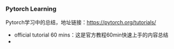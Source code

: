 ### Pytorch Learning  
Pytorch学习中的总结，地址链接：https://pytorch.org/tutorials/  
+ official tutorial 60 mins：这是官方教程60min快速上手的内容总结
+ 
